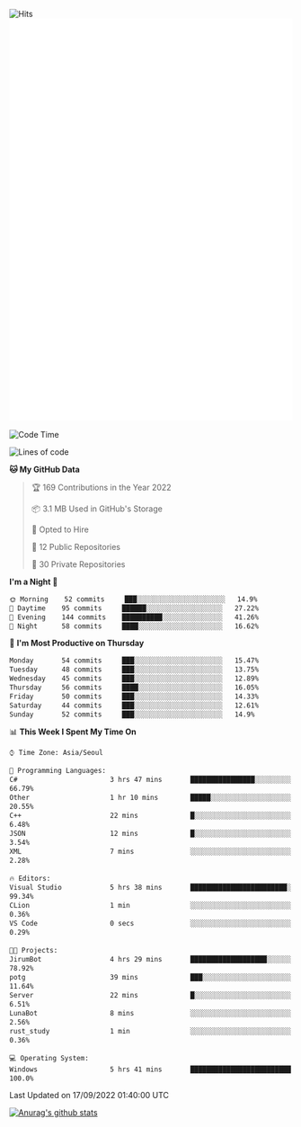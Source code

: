 ![Hits](https://hits.seeyoufarm.com/api/count/incr/badge.svg?url=https%3A%2F%2Fgithub.com%2Fkokose1234&count_bg=%2379C83D&title_bg=%23555555&icon=apple.svg&icon_color=%23E7E7E7&title=hits&edge_flat=false)
<br/>
![Metrics](https://github.com/kokose1234/kokose1234/blob/main/github-metrics.svg)

<!--START_SECTION:waka-->
![Code Time](http://img.shields.io/badge/Code%20Time-691%20hrs%2022%20mins-blue)

![Lines of code](https://img.shields.io/badge/From%20Hello%20World%20I%27ve%20Written-937%20Thousand%20lines%20of%20code-blue)

**🐱 My GitHub Data** 

> 🏆 169 Contributions in the Year 2022
 > 
> 📦 3.1 MB Used in GitHub's Storage 
 > 
> 💼 Opted to Hire
 > 
> 📜 12 Public Repositories 
 > 
> 🔑 30 Private Repositories  
 > 
**I'm a Night 🦉** 

```text
🌞 Morning    52 commits     ███░░░░░░░░░░░░░░░░░░░░░░   14.9% 
🌆 Daytime    95 commits     ██████░░░░░░░░░░░░░░░░░░░   27.22% 
🌃 Evening    144 commits    ██████████░░░░░░░░░░░░░░░   41.26% 
🌙 Night      58 commits     ████░░░░░░░░░░░░░░░░░░░░░   16.62%

```
📅 **I'm Most Productive on Thursday** 

```text
Monday       54 commits     ███░░░░░░░░░░░░░░░░░░░░░░   15.47% 
Tuesday      48 commits     ███░░░░░░░░░░░░░░░░░░░░░░   13.75% 
Wednesday    45 commits     ███░░░░░░░░░░░░░░░░░░░░░░   12.89% 
Thursday     56 commits     ████░░░░░░░░░░░░░░░░░░░░░   16.05% 
Friday       50 commits     ███░░░░░░░░░░░░░░░░░░░░░░   14.33% 
Saturday     44 commits     ███░░░░░░░░░░░░░░░░░░░░░░   12.61% 
Sunday       52 commits     ███░░░░░░░░░░░░░░░░░░░░░░   14.9%

```


📊 **This Week I Spent My Time On** 

```text
⌚︎ Time Zone: Asia/Seoul

💬 Programming Languages: 
C#                       3 hrs 47 mins       ████████████████░░░░░░░░░   66.79% 
Other                    1 hr 10 mins        █████░░░░░░░░░░░░░░░░░░░░   20.55% 
C++                      22 mins             █░░░░░░░░░░░░░░░░░░░░░░░░   6.48% 
JSON                     12 mins             █░░░░░░░░░░░░░░░░░░░░░░░░   3.54% 
XML                      7 mins              ░░░░░░░░░░░░░░░░░░░░░░░░░   2.28%

🔥 Editors: 
Visual Studio            5 hrs 38 mins       ████████████████████████░   99.34% 
CLion                    1 min               ░░░░░░░░░░░░░░░░░░░░░░░░░   0.36% 
VS Code                  0 secs              ░░░░░░░░░░░░░░░░░░░░░░░░░   0.29%

🐱‍💻 Projects: 
JirumBot                 4 hrs 29 mins       ███████████████████░░░░░░   78.92% 
potg                     39 mins             ███░░░░░░░░░░░░░░░░░░░░░░   11.64% 
Server                   22 mins             █░░░░░░░░░░░░░░░░░░░░░░░░   6.51% 
LunaBot                  8 mins              ░░░░░░░░░░░░░░░░░░░░░░░░░   2.56% 
rust_study               1 min               ░░░░░░░░░░░░░░░░░░░░░░░░░   0.36%

💻 Operating System: 
Windows                  5 hrs 41 mins       █████████████████████████   100.0%

```


 Last Updated on 17/09/2022 01:40:00 UTC
<!--END_SECTION:waka-->

[![Anurag's github stats](https://github-readme-stats.vercel.app/api?username=kokose1234&theme=dracula)](https://github.com/anuraghazra/github-readme-stats)



	

